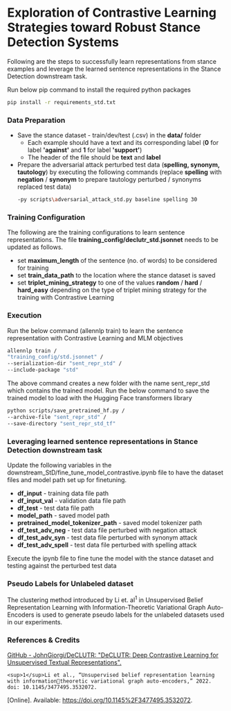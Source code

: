 # Exploration of Contrastive Learning Strategies toward Robust Stance Detection Systems

Following are the steps to successfully learn representations from stance examples and leverage the learned sentence representations in the Stance Detection downstream task.

Run below pip command to install the required python packages
```bash
pip install -r requirements_std.txt
```
### Data Preparation
 - Save the stance dataset - train/dev/test (.csv) in the **data/** folder
	 - Each example should have a text and its corresponding label (**0** for label **'against'** and **1** for label **'support'**)
	 - The header of the file should be **text** and **label**
 - Prepare the adversarial attack perturbed test data (**spelling, synonym, tautology**) by executing the following commands (replace **spelling** with **negation** / **synonym** to prepare tautology perturbed / synonyms replaced test data)
	 ```bash
	 -py scripts\adversarial_attack_std.py baseline spelling 30
	 ```

### Training Configuration
The following are the training configurations to learn sentence representations. The file **training_config/declutr_std.jsonnet** needs to be updated as follows.

 - set **maximum_length** of the sentence (no. of words) to be considered for training
 - set **train_data_path** to the location where the stance dataset is saved
 - set **triplet_mining_strategy** to one of the values **random** / **hard** / **hard_easy** depending on the type of triplet mining strategy for the training with Contrastive Learning

### Execution
Run the below command (allennlp train) to learn the sentence representation with Contrastive Learning and MLM objectives

```bash
allennlp train /
"training_config/std.jsonnet" /
--serialization-dir "sent_repr_std" /
--include-package "std"
```
The above command creates a new folder with the name sent_repr_std which contains the trained model. Run the below command to save the trained model to load with the Hugging Face transformers library

```bash
python scripts/save_pretrained_hf.py /
--archive-file "sent_repr_std" /
--save-directory "sent_repr_std_tf"
```

### Leveraging learned sentence representations in Stance Detection downstream task
Update the following variables in the downstream_StD/fine_tune_model_contrastive.ipynb file to have the dataset files and model path set up for finetuning.

 - **df_input** - training data file path 
 - **df_input_val** - validation data file path  
 - **df_test** - test data file path  
 - **model_path** - saved model path
 - **pretrained_model_tokenizer_path** - saved model tokenizer path 
 - **df_test_adv_neg** - test data file perturbed with negation attack
 - **df_test_adv_syn** - test data file perturbed with synonym attack
 - **df_test_adv_spell** - test data file perturbed with spelling attack

Execute the ipynb file to fine tune the model with the stance dataset and testing against the perturbed test data


### Pseudo Labels for Unlabeled dataset
The clustering method introduced by Li et. al<sup>1</sup> in Unsupervised Belief Representation Learning with
Information-Theoretic Variational Graph Auto-Encoders is used to generate pseudo labels for the unlabeled datasets used in our experiments.


### References & Credits
[GitHub - JohnGiorgi/DeCLUTR: "DeCLUTR: Deep Contrastive Learning for Unsupervised Textual Representations". ](https://github.com/JohnGiorgi/DeCLUTR)

	<sup>1</sup>Li et al., “Unsupervised belief representation learning with informationtheoretic variational graph auto-encoders,” 2022. doi: 10.1145/3477495.3532072.
[Online]. Available: https://doi.org/10.1145%2F3477495.3532072.

